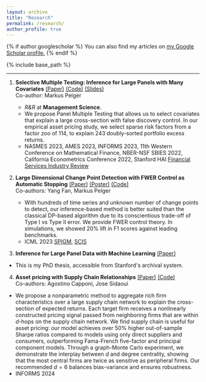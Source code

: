 ```yaml
---
layout: archive
title: "Research"
permalink: /research/
author_profile: true
---
```


{% if author.googlescholar %}
  You can also find my articles on <u><a href="{{author.googlescholar}}">my Google Scholar profile</a>.</u>
{% endif %}

{% include base_path %}

<!-- Your content here -->


------

1. **Selective Multiple Testing: Inference for Large Panels with Many Covariates** [(Paper)](https://papers.ssrn.com/sol3/papers.cfm?abstract_id=4315891) [(Code)](https://github.com/jiachzou/panel_multiple_testing) [(Slides)](https://drive.google.com/file/d/14fSXYmFJxZBjXuSz0eOscAtF8ggx1ugg/view?usp=share_link) <br>
	Co-author: Markus Pelger <br>
    - _R&R_ at __Management Science__.
    - We propose Panel Multiple Testing that allows us to select covariates that explain a large cross-section with false discovery control. In our empirical asset pricing study, we select sparse risk factors from a factor zoo of 114, to explain 243 doubly-sorted portfolio excess returns. 
    - NASMES 2023, AMES 2023, INFORMS 2023, 11th Western Conference on Mathematical Finance, NBER-NSF SBIES 2022, California Econometrics Conference 2022, Stanford HAI [Financial Services Industry Review](https://hai.stanford.edu/industry-brief-financial-services-and-ai)


2. **Large Dimensional Change Point Detection with FWER Control as Automatic Stopping** [(Paper)](https://drive.google.com/file/d/15SotyMqpWBUTrwaCpzNGron2F4uz1wdL/view?usp=sharing) [(Poster)](https://drive.google.com/file/d/14xcom92GMaCcFZpjLXblOc4K5FlCr6rP/view?usp=sharing) [(Code)](https://github.com/yfan7/panel_CPD) <br>
	Co-authors: Yang Fan, Markus Pelger <br>
    - With hundreds of time series and unknown number of change points to detect, our inference-based method is better suited than the classical DP-based algorithm due to its conscientious trade-off of Type I vs Type II error. We provide FWER control theory. In simulations, we showed 20% lift in F1 scores against leading benchmarks.
    - ICML 2023 [SPIGM](https://spigmworkshop.github.io/), [SCIS](https://sites.google.com/view/scis-workshop-23/accepted-papers?authuser=0)

3. **Inference for Large Panel Data with Machine Learning** [(Paper)](https://searchworks.stanford.edu/view/in00000163521) <br>
 - This is my PhD thesis, accessible from Stanford's archival system.


4. **Asset pricing with Supply Chain Relationships** [(Paper)](https://papers.ssrn.com/sol3/papers.cfm?abstract_id=5031617) [(Code)](https://github.com/agcappo/SupplyChainAssetPricing) <br>
	Co-authors: Agostino Capponi, Jose Sidaoui <br>
  - We propose a nonparametric method to aggregate rich firm characteristics over a large supply chain network to explain the cross-section of expected returns. Each target firm receives a nonlinearly constructed pricing signal passed from neighboring firms that are within $d$-hops on the supply chain network. We find supply chain is useful for asset pricing: our model achieves over 50% higher out-of-sample Sharpe ratios compared to models using only direct suppliers and consumers, outperforming Fama-French five-factor and principal component models. Through a graph-Monte Carlo experiment, we demonstrate the interplay between $d$ and degree centrality, showing that the most central firms are twice as sensitive as peripheral firms. Our recommended $d = 6$ balances bias-variance and ensures robustness.
  - INFORMS 2024
    
<!-- Linking CSS and JS -->
<link rel="stylesheet" href="{{ '/assets/css/tags_highlight.css' | relative_url }}">
<script src="{{ '/assets/js/tags_highlight.js' | relative_url }}"></script>
